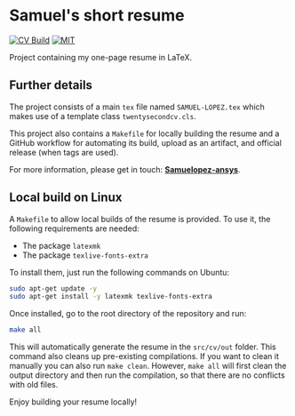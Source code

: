 # Samuel's short resume

[![CV Build](https://github.com/Samuelopez-ansys/short-cv/actions/workflows/build-cv.yml/badge.svg)](https://github.com/Samuelopez-ansys/short-cv/actions/workflows/build-cv.yml)
[![MIT](https://img.shields.io/badge/License-MIT-yellow.svg)](https://opensource.org/licenses/MIT)

Project containing my one-page resume in LaTeX.

## Further details

The project consists of a main `tex` file named `SAMUEL-LOPEZ.tex` which makes use of a template
class `twentysecondcv.cls`.

This project also contains a `Makefile` for locally building the resume and a GitHub workflow
for automating its build, upload as an artifact, and official release (when tags are used).

For more information, please get in touch: [**Samuelopez-ansys**](https://github.com/Samuelopez-ansys).

## Local build on Linux

A `Makefile` to allow local builds of the resume is provided. To use it, the following
requirements are needed:

* The package `latexmk`
* The package `texlive-fonts-extra`

To install them, just run the following commands on Ubuntu:

```bash
sudo apt-get update -y
sudo apt-get install -y latexmk texlive-fonts-extra
```

Once installed, go to the root directory of the repository and run:

```bash
make all
```

This will automatically generate the resume in the `src/cv/out` folder. This command also cleans up
pre-existing compilations. If you want to clean it manually you can also run `make clean`. However,
`make all` will first clean the output directory and then run the compilation, so that there are no
conflicts with old files.

Enjoy building your resume locally!
